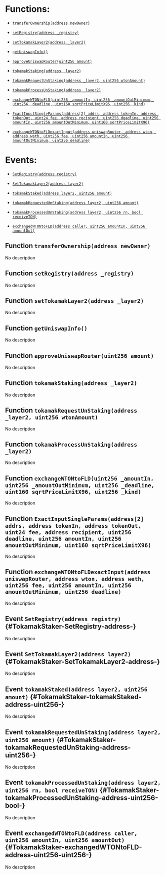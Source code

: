 # Functions:

- [`transferOwnership(address newOwner)`](#TokamakStaker-transferOwnership-address-)

- [`setRegistry(address _registry)`](#TokamakStaker-setRegistry-address-)

- [`setTokamakLayer2(address _layer2)`](#TokamakStaker-setTokamakLayer2-address-)

- [`getUniswapInfo()`](#TokamakStaker-getUniswapInfo--)

- [`approveUniswapRouter(uint256 amount)`](#TokamakStaker-approveUniswapRouter-uint256-)

- [`tokamakStaking(address _layer2)`](#TokamakStaker-tokamakStaking-address-)

- [`tokamakRequestUnStaking(address _layer2, uint256 wtonAmount)`](#TokamakStaker-tokamakRequestUnStaking-address-uint256-)

- [`tokamakProcessUnStaking(address _layer2)`](#TokamakStaker-tokamakProcessUnStaking-address-)

- [`exchangeWTONtoFLD(uint256 _amountIn, uint256 _amountOutMinimum, uint256 _deadline, uint160 sqrtPriceLimitX96, uint256 _kind)`](#TokamakStaker-exchangeWTONtoFLD-uint256-uint256-uint256-uint160-uint256-)

- [`ExactInputSingleParams(address[2] addrs, address tokenIn, address tokenOut, uint24 fee, address recipient, uint256 deadline, uint256 amountIn, uint256 amountOutMinimum, uint160 sqrtPriceLimitX96)`](#TokamakStaker-ExactInputSingleParams-address-2--address-address-uint24-address-uint256-uint256-uint256-uint160-)

- [`exchangeWTONtoFLDexactInput(address uniswapRouter, address wton, address weth, uint256 fee, uint256 amountIn, uint256 amountOutMinimum, uint256 deadline)`](#TokamakStaker-exchangeWTONtoFLDexactInput-address-address-address-uint256-uint256-uint256-uint256-)

# Events:

- [`SetRegistry(address registry)`](#TokamakStaker-SetRegistry-address-)

- [`SetTokamakLayer2(address layer2)`](#TokamakStaker-SetTokamakLayer2-address-)

- [`tokamakStaked(address layer2, uint256 amount)`](#TokamakStaker-tokamakStaked-address-uint256-)

- [`tokamakRequestedUnStaking(address layer2, uint256 amount)`](#TokamakStaker-tokamakRequestedUnStaking-address-uint256-)

- [`tokamakProcessedUnStaking(address layer2, uint256 rn, bool receiveTON)`](#TokamakStaker-tokamakProcessedUnStaking-address-uint256-bool-)

- [`exchangedWTONtoFLD(address caller, uint256 amountIn, uint256 amountOut)`](#TokamakStaker-exchangedWTONtoFLD-address-uint256-uint256-)

## Function `transferOwnership(address newOwner) `

No description

## Function `setRegistry(address _registry) `

No description

## Function `setTokamakLayer2(address _layer2) `

No description

## Function `getUniswapInfo() `

No description

## Function `approveUniswapRouter(uint256 amount) `

No description

## Function `tokamakStaking(address _layer2) `

No description

## Function `tokamakRequestUnStaking(address _layer2, uint256 wtonAmount) `

No description

## Function `tokamakProcessUnStaking(address _layer2) `

No description

## Function `exchangeWTONtoFLD(uint256 _amountIn, uint256 _amountOutMinimum, uint256 _deadline, uint160 sqrtPriceLimitX96, uint256 _kind) `

No description

## Function `ExactInputSingleParams(address[2] addrs, address tokenIn, address tokenOut, uint24 fee, address recipient, uint256 deadline, uint256 amountIn, uint256 amountOutMinimum, uint160 sqrtPriceLimitX96) `

No description

## Function `exchangeWTONtoFLDexactInput(address uniswapRouter, address wton, address weth, uint256 fee, uint256 amountIn, uint256 amountOutMinimum, uint256 deadline) `

No description

## Event `SetRegistry(address registry)` {#TokamakStaker-SetRegistry-address-}

No description

## Event `SetTokamakLayer2(address layer2)` {#TokamakStaker-SetTokamakLayer2-address-}

No description

## Event `tokamakStaked(address layer2, uint256 amount)` {#TokamakStaker-tokamakStaked-address-uint256-}

No description

## Event `tokamakRequestedUnStaking(address layer2, uint256 amount)` {#TokamakStaker-tokamakRequestedUnStaking-address-uint256-}

No description

## Event `tokamakProcessedUnStaking(address layer2, uint256 rn, bool receiveTON)` {#TokamakStaker-tokamakProcessedUnStaking-address-uint256-bool-}

No description

## Event `exchangedWTONtoFLD(address caller, uint256 amountIn, uint256 amountOut)` {#TokamakStaker-exchangedWTONtoFLD-address-uint256-uint256-}

No description
